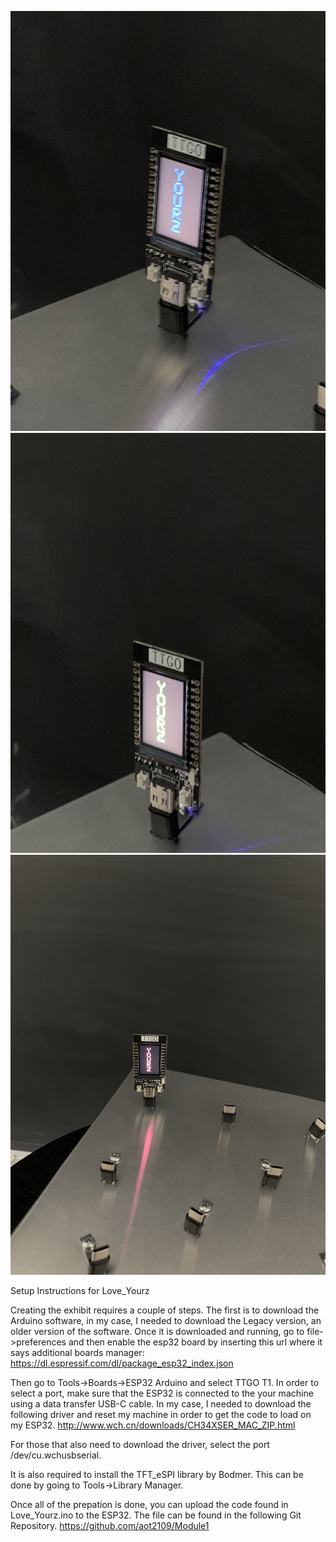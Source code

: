 ![blue](blue.jpg)
![red](red.jpg)
![yellow](yellow.jpg)

Setup Instructions for Love_Yourz

Creating the exhibit requires a couple of steps. The first is to download the Arduino software, in my case,
I needed to download the Legacy version, an older version of the software. Once it is downloaded and running,
go to file->preferences and then enable the esp32 board by inserting this url where it says additional boards manager:
https://dl.espressif.com/dl/package_esp32_index.json

Then go to Tools->Boards->ESP32 Arduino and select TTGO T1. In order to select a port, make sure that the ESP32
is connected to the your machine using a data transfer USB-C cable. In my case, I needed to download the following driver
and reset my machine in order to get the code to load on my ESP32.
http://www.wch.cn/downloads/CH34XSER_MAC_ZIP.html

For those that also need to download the driver, select the port /dev/cu.wchusbserial.

It is also required to install the TFT_eSPI library by Bodmer. This can be done by going to Tools->Library Manager.

Once all of the prepation is done, you can upload the code found in Love_Yourz.ino to the ESP32. The file can be
found in the following Git Repository.
https://github.com/aot2109/Module1 
